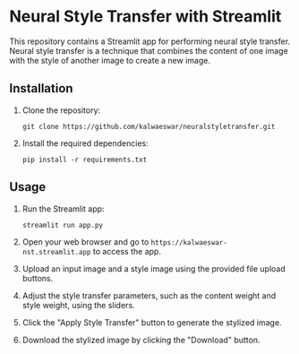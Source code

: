 
# Neural Style Transfer with Streamlit

This repository contains a Streamlit app for performing neural style transfer. Neural style transfer is a technique that combines the content of one image with the style of another image to create a new image.

## Installation

1. Clone the repository:

    ```shell
    git clone https://github.com/kalwaeswar/neuralstyletransfer.git
    ```

2. Install the required dependencies:

    ```shell
    pip install -r requirements.txt
    ```

## Usage

1. Run the Streamlit app:

    ```shell
    streamlit run app.py
    ```

2. Open your web browser and go to `https://kalwaeswar-nst.streamlit.app` to access the app.

3. Upload an input image and a style image using the provided file upload buttons.

4. Adjust the style transfer parameters, such as the content weight and style weight, using the sliders.

5. Click the "Apply Style Transfer" button to generate the stylized image.

6. Download the stylized image by clicking the "Download" button.
